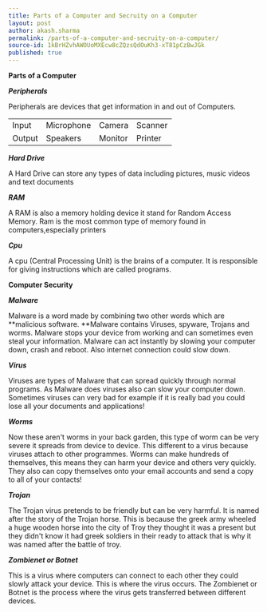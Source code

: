 ```yaml
---
title: Parts of a Computer and Secruity on a Computer
layout: post
author: akash.sharma
permalink: /parts-of-a-computer-and-secruity-on-a-computer/
source-id: 1kBrHZvhAWOUoMXEcw8cZQzsQdOuKh3-xT81pCzBwJGk
published: true
---
```

**Parts of a Computer**

**_Peripherals_**

Peripherals are devices that get information in and out of Computers.

<table>
  <tr>
    <td>Input </td>
    <td>Microphone </td>
    <td>Camera</td>
    <td>Scanner</td>
  </tr>
  <tr>
    <td>Output</td>
    <td>Speakers</td>
    <td>Monitor</td>
    <td>Printer</td>
  </tr>
</table>


**_Hard Drive_**

A Hard Drive can store any types of data including pictures, music videos and text documents

**_RAM_**

A RAM is also a memory holding device it stand for Random Access Memory. Ram is the most common type of memory found in computers,especially printers

**_Cpu_**

A cpu (Central Processing Unit) is the brains of a computer. It is responsible for giving instructions which are called programs.

**Computer Security**

**_Malware_**

Malware is a word made by combining two other words which are **malicious software. **Malware contains Viruses, spyware, Trojans and worms.  Malware stops your device from working and can sometimes even steal your information. Malware can act instantly by slowing your computer down, crash and reboot. Also internet connection could slow down.

**_Virus_**

Viruses are types of Malware that can spread quickly through normal programs. As Malware does viruses also can slow your computer down. Sometimes viruses can very bad for example if it is really bad you could lose all your documents and applications!

**_Worms_**

Now these aren't worms in your back garden, this type of worm can be very severe it spreads from device to device. This different to a virus because viruses attach to other programmes. Worms can make hundreds of themselves, this means they can harm your device and others very quickly. They also can copy themselves onto your email accounts and send a copy to all of your contacts!

**_Trojan_**

The Trojan virus pretends to be friendly but can be very harmful. It is named after the story of the Trojan horse. This is because the greek army wheeled a huge wooden horse into the city of Troy they thought it was a present but they didn't know it had greek soldiers in their ready to attack that is why it was named after the battle of troy.

**_Zombienet or Botnet_**

This is a virus where computers can connect to each other they could slowly attack your device. This is where the virus occurs. The Zombienet or Botnet is the process where the virus gets transferred between different devices.

